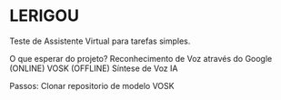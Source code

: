 # LERIGOU
Teste de Assistente Virtual para tarefas simples.

O que esperar do projeto?
    Reconhecimento de Voz através do Google (ONLINE)
    VOSK (OFFLINE)
    Síntese de Voz
    IA

Passos: 
Clonar repositorio de modelo VOSK
